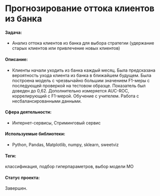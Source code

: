 # Прогнозирование оттока клиентов из банка

#### Задача:
- Анализ оттока клиентов из банка для выбора стратегии (удержание старых клиентов или привлечение новых клиентов)

#### Описание:
- Клиенты начали уходить из банка каждый месяц. Была предсказана вероятность ухода клиента из банка в ближайшем будущем. Была построена модель с чрезвычайно большим значением F1-меры с последующей проверкой на тестовом образце. Показатель был доведен до 0,62. Дополнительно измеряется AUC-ROC, коррелирующий с F1-мерой. Обучение с учителем. Работа с несбалансированными данными.

#### Сфера деятельности:
- Интернет-сервисы, Стриминговый сервис

#### Используемые библиотеки:
- Python, Pandas, Matplotlib, numpy, sklearn, sweetviz

#### Теги:
классификация, подбор гиперпараметров, выбор модели МО

#### Статус проекта:

Завершен.
